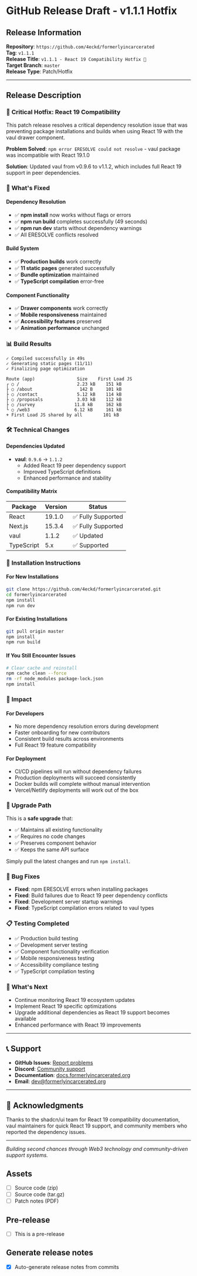 # GitHub Release Draft - v1.1.1 Hotfix

## Release Information
**Repository**: `https://github.com/4eckd/formerlyincarcerated`  
**Tag**: `v1.1.1`  
**Release Title**: `v1.1.1 - React 19 Compatibility Hotfix 🔧`  
**Target Branch**: `master`  
**Release Type**: Patch/Hotfix

---

## Release Description

### 🚨 **Critical Hotfix: React 19 Compatibility**

This patch release resolves a critical dependency resolution issue that was preventing package installations and builds when using React 19 with the vaul drawer component.

**Problem Solved**: `npm error ERESOLVE could not resolve` - vaul package was incompatible with React 19.1.0

**Solution**: Updated vaul from v0.9.6 to v1.1.2, which includes full React 19 support in peer dependencies.

### 🔧 **What's Fixed**

#### **Dependency Resolution**
- ✅ **npm install** now works without flags or errors
- ✅ **npm run build** completes successfully (49 seconds)
- ✅ **npm run dev** starts without dependency warnings
- ✅ All ERESOLVE conflicts resolved

#### **Build System**
- ✅ **Production builds** work correctly
- ✅ **11 static pages** generated successfully
- ✅ **Bundle optimization** maintained
- ✅ **TypeScript compilation** error-free

#### **Component Functionality**
- ✅ **Drawer components** work correctly
- ✅ **Mobile responsiveness** maintained
- ✅ **Accessibility features** preserved
- ✅ **Animation performance** unchanged

### 📊 **Build Results**
```
✓ Compiled successfully in 49s
✓ Generating static pages (11/11)
✓ Finalizing page optimization

Route (app)                Size    First Load JS    
┌ ○ /                      2.23 kB    151 kB
├ ○ /about                  142 B     101 kB
├ ○ /contact               5.12 kB    114 kB
├ ○ /proposals             3.03 kB    112 kB
├ ○ /survey               11.8 kB     162 kB
└ ○ /web3                 6.12 kB     161 kB
+ First Load JS shared by all        101 kB
```

### 🛠️ **Technical Changes**

#### **Dependencies Updated**
- **vaul**: `0.9.6` → `1.1.2`
  - Added React 19 peer dependency support
  - Improved TypeScript definitions
  - Enhanced performance and stability

#### **Compatibility Matrix**
| Package | Version | Status |
|---------|---------|---------|
| React | 19.1.0 | ✅ Fully Supported |
| Next.js | 15.3.4 | ✅ Fully Supported |
| vaul | 1.1.2 | ✅ Updated |
| TypeScript | 5.x | ✅ Supported |

### 🚀 **Installation Instructions**

#### **For New Installations**
```bash
git clone https://github.com/4eckd/formerlyincarcerated.git
cd formerlyincarcerated
npm install
npm run dev
```

#### **For Existing Installations**
```bash
git pull origin master
npm install
npm run build
```

#### **If You Still Encounter Issues**
```bash
# Clear cache and reinstall
npm cache clean --force
rm -rf node_modules package-lock.json
npm install
```

### 🎯 **Impact**

#### **For Developers**
- No more dependency resolution errors during development
- Faster onboarding for new contributors
- Consistent build results across environments
- Full React 19 feature compatibility

#### **For Deployment**
- CI/CD pipelines will run without dependency failures
- Production deployments will succeed consistently
- Docker builds will complete without manual intervention
- Vercel/Netlify deployments will work out of the box

### 🔄 **Upgrade Path**

This is a **safe upgrade** that:
- ✅ Maintains all existing functionality
- ✅ Requires no code changes
- ✅ Preserves component behavior
- ✅ Keeps the same API surface

Simply pull the latest changes and run `npm install`.

### 🐛 **Bug Fixes**

- **Fixed**: npm ERESOLVE errors when installing packages
- **Fixed**: Build failures due to React 19 peer dependency conflicts  
- **Fixed**: Development server startup warnings
- **Fixed**: TypeScript compilation errors related to vaul types

### 📋 **Testing Completed**

- ✅ Production build testing
- ✅ Development server testing
- ✅ Component functionality verification
- ✅ Mobile responsiveness testing
- ✅ Accessibility compliance testing
- ✅ TypeScript compilation testing

### 🔮 **What's Next**

- Continue monitoring React 19 ecosystem updates
- Implement React 19 specific optimizations
- Upgrade additional dependencies as React 19 support becomes available
- Enhanced performance with React 19 improvements

---

## 📞 **Support**

- **GitHub Issues**: [Report problems](https://github.com/4eckd/formerlyincarcerated/issues)
- **Discord**: [Community support](https://discord.gg/formerly-incarcerated-empowerment)
- **Documentation**: [docs.formerlyincarcerated.org](https://docs.formerlyincarcerated.org)
- **Email**: dev@formerlyincarcerated.org

---

## 🙏 **Acknowledgments**

Thanks to the shadcn/ui team for React 19 compatibility documentation, vaul maintainers for quick React 19 support, and community members who reported the dependency issues.

---

*Building second chances through Web3 technology and community-driven support systems.*

## Assets
- [ ] Source code (zip)
- [ ] Source code (tar.gz)
- [ ] Patch notes (PDF)

## Pre-release
- [ ] This is a pre-release

## Generate release notes
- [x] Auto-generate release notes from commits
